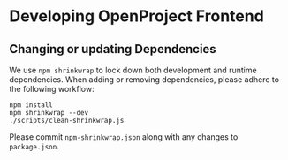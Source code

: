 # Developing OpenProject Frontend

## Changing or updating Dependencies

We use `npm shrinkwrap` to lock down both development and runtime dependencies.
When adding or removing dependencies, please adhere to the following workflow:

    npm install
    npm shrinkwrap --dev
    ./scripts/clean-shrinkwrap.js

Please commit `npm-shrinkwrap.json` along with any changes to `package.json`.
